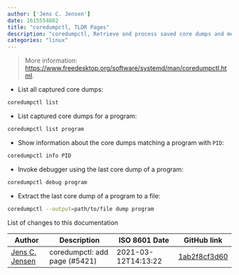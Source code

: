 ```yaml
---
author: ['Jens C. Jensen']
date: 1615554802
title: "coredumpctl, TLDR Pages"
description: "coredumpctl, Retrieve and process saved core dumps and metadata."
categories: "linux"
---
```

> More information: <https://www.freedesktop.org/software/systemd/man/coredumpctl.html>.

- List all captured core dumps:

```bash
coredumpctl list
```

- List captured core dumps for a program:

```bash
coredumpctl list program
```

- Show information about the core dumps matching a program with `PID`:

```bash
coredumpctl info PID
```

- Invoke debugger using the last core dump of a program:

```bash
coredumpctl debug program
```

- Extract the last core dump of a program to a file:

```bash
coredumpctl --output=path/to/file dump program
```
List of changes to this documentation


Author | Description | ISO 8601 Date | GitHub link
------|-----|-----|-----
[Jens C. Jensen](mailto:1847332+jensecj@users.noreply.github.com) | coredumpctl: add page (#5421) | 2021-03-12T14:13:22 | [1ab2f8cf3d60](https://github.com/tldr-pages/tldr/commit/1ab2f8cf3d6074f5e97f51caf3473dea029b70bb)

